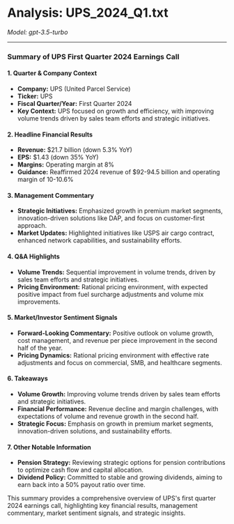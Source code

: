# Analysis: UPS_2024_Q1.txt

*Model: gpt-3.5-turbo*

---

### Summary of UPS First Quarter 2024 Earnings Call

#### 1. **Quarter & Company Context**
- **Company:** UPS (United Parcel Service)
- **Ticker:** UPS
- **Fiscal Quarter/Year:** First Quarter 2024
- **Key Context:** UPS focused on growth and efficiency, with improving volume trends driven by sales team efforts and strategic initiatives.

#### 2. **Headline Financial Results**
- **Revenue:** $21.7 billion (down 5.3% YoY)
- **EPS:** $1.43 (down 35% YoY)
- **Margins:** Operating margin at 8%
- **Guidance:** Reaffirmed 2024 revenue of $92-94.5 billion and operating margin of 10-10.6%

#### 3. **Management Commentary**
- **Strategic Initiatives:** Emphasized growth in premium market segments, innovation-driven solutions like DAP, and focus on customer-first approach.
- **Market Updates:** Highlighted initiatives like USPS air cargo contract, enhanced network capabilities, and sustainability efforts.

#### 4. **Q&A Highlights**
- **Volume Trends:** Sequential improvement in volume trends, driven by sales team efforts and strategic initiatives.
- **Pricing Environment:** Rational pricing environment, with expected positive impact from fuel surcharge adjustments and volume mix improvements.

#### 5. **Market/Investor Sentiment Signals**
- **Forward-Looking Commentary:** Positive outlook on volume growth, cost management, and revenue per piece improvement in the second half of the year.
- **Pricing Dynamics:** Rational pricing environment with effective rate adjustments and focus on commercial, SMB, and healthcare segments.

#### 6. **Takeaways**
- **Volume Growth:** Improving volume trends driven by sales team efforts and strategic initiatives.
- **Financial Performance:** Revenue decline and margin challenges, with expectations of volume and revenue growth in the second half.
- **Strategic Focus:** Emphasis on growth in premium market segments, innovation-driven solutions, and sustainability efforts.

#### 7. **Other Notable Information**
- **Pension Strategy:** Reviewing strategic options for pension contributions to optimize cash flow and capital allocation.
- **Dividend Policy:** Committed to stable and growing dividends, aiming to earn back into a 50% payout ratio over time.

This summary provides a comprehensive overview of UPS's first quarter 2024 earnings call, highlighting key financial results, management commentary, market sentiment signals, and strategic insights.